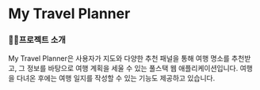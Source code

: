 # My Travel Planner

### 👨‍🏫프로젝트 소개
My Travel Planner은 사용자가 지도와 다양한 추천 패널을 통해 여행 명소를 추천받고, 그 정보를 바탕으로 여행 계획을 세울 수 있는 풀스택 웹 애플리케이션입니다.
여행을 다녀온 후에는 여행 일지를 작성할 수 있는 기능도 제공하고 있습니다.
